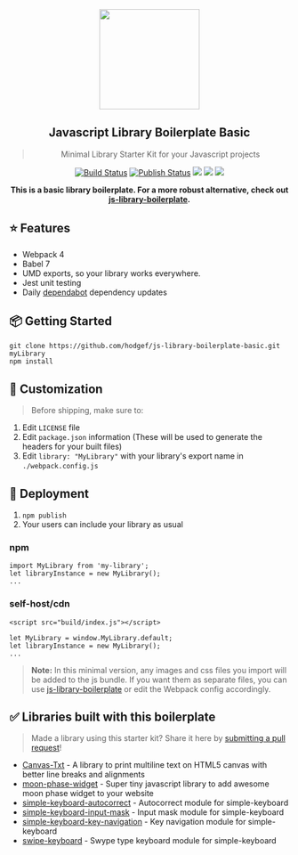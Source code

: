  <div align="center">
 <img align="center" width="180" src="https://i.imgur.com/pGGFGpi.png" />
  <h2>Javascript Library Boilerplate Basic</h2>
  <blockquote>Minimal Library Starter Kit for your Javascript projects</blockquote>
 
 <a href="https://github.com/hodgef/js-library-boilerplate-basic/actions"><img alt="Build Status" src="https://github.com/hodgef/js-library-boilerplate-basic/workflows/Build/badge.svg?color=green" /></a> <a href="https://github.com/hodgef/js-library-boilerplate-basic/actions"> <img alt="Publish Status" src="https://github.com/hodgef/js-library-boilerplate-basic/workflows/Publish/badge.svg?color=green" /></a> <img src="https://img.shields.io/david/hodgef/js-library-boilerplate-basic.svg" /> <a href="https://david-dm.org/hodgef/js-library-boilerplate-basic?type=dev"><img src="https://img.shields.io/david/dev/hodgef/js-library-boilerplate-basic.svg" /></a> <img src="https://api.dependabot.com/badges/status?host=github&repo=hodgef/js-library-boilerplate-basic" />
 
<strong>This is a basic library boilerplate. For a more robust alternative, check out [js-library-boilerplate](https://github.com/hodgef/js-library-boilerplate).</strong>

</div>

## ⭐️ Features

- Webpack 4
- Babel 7
- UMD exports, so your library works everywhere.
- Jest unit testing
- Daily [dependabot](https://dependabot.com) dependency updates

## 📦 Getting Started

```
git clone https://github.com/hodgef/js-library-boilerplate-basic.git myLibrary
npm install
```

## 💎 Customization

> Before shipping, make sure to:
1. Edit `LICENSE` file
2. Edit `package.json` information (These will be used to generate the headers for your built files)
3. Edit `library: "MyLibrary"` with your library's export name in `./webpack.config.js`

## 🚀 Deployment
1. `npm publish`
2. Your users can include your library as usual

### npm
```
import MyLibrary from 'my-library';
let libraryInstance = new MyLibrary();
...
```

### self-host/cdn
```
<script src="build/index.js"></script>

let MyLibrary = window.MyLibrary.default;
let libraryInstance = new MyLibrary();
...
```

> **Note:** In this minimal version, any images and css files you import will be added to the js bundle. If you want them as separate files, you can use [js-library-boilerplate](https://github.com/hodgef/js-library-boilerplate) or edit the Webpack config accordingly.

## ✅ Libraries built with this boilerplate

> Made a library using this starter kit? Share it here by [submitting a pull request](https://github.com/hodgef/js-library-boilerplate-basic/pulls)!

- [Canvas-Txt](https://github.com/geongeorge/Canvas-Txt) - A library to print multiline text on HTML5 canvas with better line breaks and alignments
- [moon-phase-widget](https://github.com/g00dv1n/moon-phase-widget) - Super tiny javascript library to add awesome moon phase widget to your website
- [simple-keyboard-autocorrect](https://github.com/hodgef/simple-keyboard-autocorrect) - Autocorrect module for simple-keyboard
- [simple-keyboard-input-mask](https://github.com/hodgef/simple-keyboard-input-mask) - Input mask module for simple-keyboard
- [simple-keyboard-key-navigation](https://github.com/hodgef/simple-keyboard-key-navigation) - Key navigation module for simple-keyboard
- [swipe-keyboard](https://github.com/hodgef/swipe-keyboard) - Swype type keyboard module for simple-keyboard
